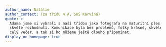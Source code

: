 ```yaml
---
author_name: Natálie
author_context: (za třídu 4.A, SOŠ Karviná)
quote: >
  Adama jsme si vybrali s naší třídou jako fotografa na maturitní ples a bylo to
  skvělé rozhodnutí. Komunikace byla bez problémů, fotky krásné, skvěle vystihly
  celý večer, a tak si ho můžeme ještě dlouho připomínat.
display_on_homepage: true
---
```


